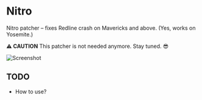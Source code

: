 # Nitro
Nitro patcher – fixes Redline crash on Mavericks and above. (Yes, works on Yosemite.)

**:warning: CAUTION** This patcher is not needed anymore. Stay tuned. :sunglasses:

![Screenshot](http://abload.de/img/bildschirmfoto2014-10l5idx.png)

TODO
----

- How to use?
